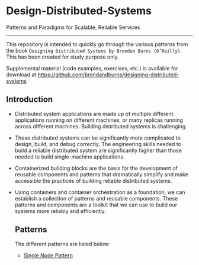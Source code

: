 # Design-Distributed-Systems

Patterns and Paradigms for Scalable, Reliable Services

---

This repository is intended to quickly go through the various patterns from the book `Designing Distributed Systems by Brendan Burns (O’Reilly)`.
This has been created for study purpose only.

Supplemental material (code examples, exercises, etc.) is available for download at
https://github.com/brendandburns/designing-distributed-systems

## Introduction

- Distributed system applications are made up of multiple different applications
  running on different machines, or many replicas running across different machines. Building distributed systems is challenging.

- These distributed systems
  can be significantly more complicated to design, build, and debug correctly. The engineering
  skills needed to build a reliable distributed system are significantly higher
  than those needed to build single-machine applications.

- Containerized building blocks are the basis for the development of reusable components and patterns that dramatically simplify and
  make accessible the practices of building reliable distributed systems.

- Using containers and container orchestration as a foundation, we can establish a collection of patterns and reusable components. These patterns and components are a toolkit that we can use to build our systems more reliably
  and efficiently.

  ## Patterns

  The different patterns are listed below:

  - [Single Node Pattern](single-node-patterns/README.md)
